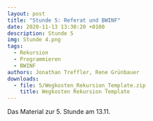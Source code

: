 ```yaml
---
layout: post
title: "Stunde 5: Referat und BWINF"
date: 2020-11-13 13:30:20 +0100
description: Stunde 5
img: Stunde 4.png
tags:
  - Rekursion
  - Programmieren
  - BWINF
authors: Jonathan Treffler, Rene Grünbauer
downloads:
  - file: 5/Wegkosten_Rekursion_Template.zip
    title: Wegkosten Rekursion Template
---
```


Das Material zur 5. Stunde am 13.11.
